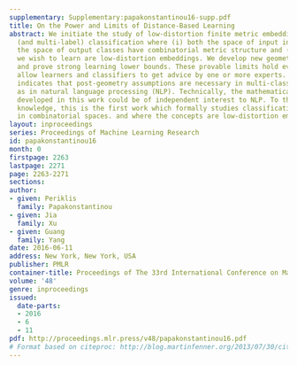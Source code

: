 ```yaml
---
supplementary: Supplementary:papakonstantinou16-supp.pdf
title: On the Power and Limits of Distance-Based Learning
abstract: We initiate the study of low-distortion finite metric embeddings in multi-class
  (and multi-label) classification where (i) both the space of input instances and
  the space of output classes have combinatorial metric structure and (ii) the concepts
  we wish to learn are low-distortion embeddings. We develop new geometric techniques
  and prove strong learning lower bounds. These provable limits hold even when we
  allow learners and classifiers to get advice by one or more experts. Our study overwhelmingly
  indicates that post-geometry assumptions are necessary in multi-class classification,
  as in natural language processing (NLP). Technically, the mathematical tools we
  developed in this work could be of independent interest to NLP. To the best of our
  knowledge, this is the first work which formally studies classification problems
  in combinatorial spaces. and where the concepts are low-distortion embeddings.
layout: inproceedings
series: Proceedings of Machine Learning Research
id: papakonstantinou16
month: 0
firstpage: 2263
lastpage: 2271
page: 2263-2271
sections: 
author:
- given: Periklis
  family: Papakonstantinou
- given: Jia
  family: Xu
- given: Guang
  family: Yang
date: 2016-06-11
address: New York, New York, USA
publisher: PMLR
container-title: Proceedings of The 33rd International Conference on Machine Learning
volume: '48'
genre: inproceedings
issued:
  date-parts:
  - 2016
  - 6
  - 11
pdf: http://proceedings.mlr.press/v48/papakonstantinou16.pdf
# Format based on citeproc: http://blog.martinfenner.org/2013/07/30/citeproc-yaml-for-bibliographies/
---
```

